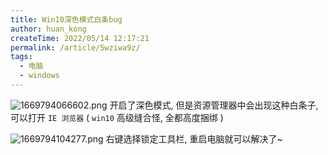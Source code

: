 ```yaml
---
title: Win10深色模式白条bug
author: huan_kong
createTime: 2022/05/14 12:17:21
permalink: /article/5wziwa9z/
tags: 
  - 电脑
  - windows
---
```


![1669794066602.png](https://img.huankong.top/i/2022/11/30/638709144f271.png)
开启了深色模式, 但是资源管理器中会出现这种白条子, 可以打开 `IE 浏览器` ( `win10` 高级缝合怪, 全都高度捆绑 )

![1669794104277.png](https://img.huankong.top/i/2022/11/30/63870938e3673.png)
右键选择锁定工具栏, 重启电脑就可以解决了~
